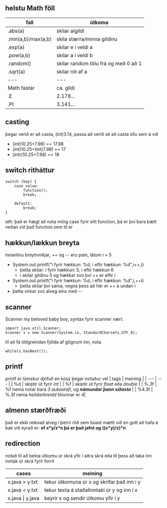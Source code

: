 <style scoped> @import url("./main.css"); </style>
<title> "svindlblað" f/ töl-101 </title>

<div>

## helstu Math föll
| fall | útkoma |
| --- | --- |
| .abs(a) | skilar algildi |
| .min(a,b)/max(a,b) | skila stærra/minna gildinu |
| .exp(a) | skilar e í veldi a |
| .pow(a,b) | skilar a í veldi b |
| .random() | skilar random tölu frá og með 0 að 1 |
| .sqrt(a) | skilar rót af a |
| --- | --- |
| Math fastar | ca. gildi |
| .E | 2.178... |
| .PI | 3.141... |

</div>
<div>

## casting
þegar verið er að casta, (int)3.14, passa að verið sé að casta öllu sem á við
- (int)10.25+7.98) == 17.98
- (int)10.25+(int)7.98) == 17
- (int)(10.25+7.98) == 18

</div>
<div>

## switch ritháttur

    switch (key) {
        case value:
            function();
            break;

        default:
            break;
    }

*ath:* það er hægt að nota mörg case fyrir eitt function, þá er því bara bætt neðan við það function sem til er

</div>
<div>

## hækkun/lækkun breyta
innanlínu breytivirkjar, ++ og -- eru pain, látum i = 5
- System.out.printf("i fyrir hækkun: %d, i eftir hækkun: %d",i++,i)
    - þetta skilar: i fyrir hækkun: 5, i eftir hækkun 6 
    - i skilar gildinu 5 og hækkar svo því ++ er eftir i
- System.out.printf("i fyrir hækkun: %d, i eftir hækkun: %d",i,++i)
    - þetta skilar því sama, vegna þess að hér er ++ á undan i
- þetta virkar svo alveg eins með --

</div>
<div>

## scanner
Scanner my beloved baby boy,
syntax fyrir scanner væri:

    import java.util.Scanner;
    Scanner s = new Scanner(System.in, StandardCharsets.UTF_8);

til að fá ótilgreindan fjölda af gögnum inn, nota 

    while(s.hasNext());

</div>
<div>

## printf
printf er lúmskur djöfull en kósý þegar notaður vel
| tags | meining |
| --- | --- |
| %d | skiptir út fyrir *int* |
| %f | skiptir út fyrir *float* eða *double* |
| %.3f | %f nema notar bara *3 aukastafi*, og ***námundar þann síðasta*** |
| %4.3f | %.3f nema *heildarbreidd* tölunnar er *4*|

</div>
<div>

## almenn stærðfræði
það er ekki reiknað alveg í þeirri röð sem búast mætti við en gott að hafa á bak við eyrað er: **ef x\*y/z\*n þá er það jafnt og ((x\*y)/z)\*n**

</div>
<div>

## redirection
notað til að beina útkomu úr skrá yfir í aðra skrá eða til þess að taka inn inntak úr skrá fyrir forrit

|cases|meining|
|---|---|
|x.java > y.txt|tekur útkomuna úr x og skrifar það inn í y|
|x.java < y.txt|tekur texta á staðalinntaki úr y og inn í x|
|x.java &#124; y.java|keyrir x og sendir útkomu yfir í y|


</div>